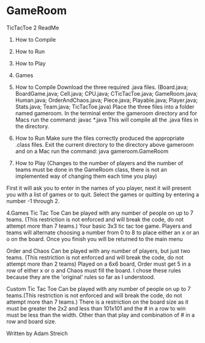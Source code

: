 # GameRoom
TicTacToe 2 ReadMe
1. How to Compile
2. How to Run
3. How to Play
4. Games

1. How to Compile
Download the three required .java files. 
(Board.java; BoardGame.java; Cell.java; CPU.java; CTicTacToe.java; GameRoom.java; Human.java; OrderAndChaos.java; Piece.java; Playable.java; Player.java; Stats.java; Team.java; TicTacToe.java) 
Place the three files into a folder named gameroom. In the terminal enter the gameroom directory and for Macs run the command: 
javac *.java
This will compile all the .java files in the directory.

2. How to Run
Make sure the files correctly produced the appropriate .class files. 
Exit the current directory to the directory above gameroom and on a Mac run the command:
java gameroom.GameRoom

3. How to Play
(Changes to the number of players and the number of teams must be done in the GameRoom class, there is not an implemented way of changing them each time you play)

First it will ask you to enter in the names of you player, next it will present you with a list of games or to quit. Select the games or quitting by entering a number -1 through 2.

4.Games
Tic Tac Toe
Can be played with any number of people on up to 7 teams. (This restriction is not enforced and will break the code, do not attempt more than 7 teams.)
Your basic 3x3 tic tac toe game. Players and teams will alternate choosing a number from 0 to 8 to place either an x or an o on the board.
Once you finish you will be returned to the main menu

Order and Chaos
Can be played with any number of players, but just two teams. (This restriction is not enforced and will break the code, do not attempt more than 2 teams)
Played on a 6x6 board, Order must get 5 in a row of either x or o and Chaos must fill the board. I chose these rules because they are the 'original' rules so far as I understood.

Custom Tic Tac Toe
Can be played with any number of people on up to 7 teams.(This restriction is not enforced and will break the code, do not attempt more than 7 teams.)
There is a restriction on the board size as it must be greater the 2x2 and less than 101x101 and the # in a row to win must be less than the width.
Other than that play and combination of # in a row and board size.


Written by Adam Streich
